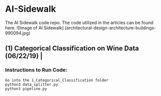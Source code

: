 # AI-Sidewalk
The AI Sidewalk code repo. The code utilized in the articles can be found here.
![Image of AI Sidewalk]
(architectural-design-architecture-buildings-990094.jpg)

## (1) Categorical Classification on Wine Data (06/22/19) | 
### Instructions to Run Code:
  ```
  Go into the 1_Categorical_Classification folder
  python3 data_splitter.py
  python3 pipeline.py
  ```
